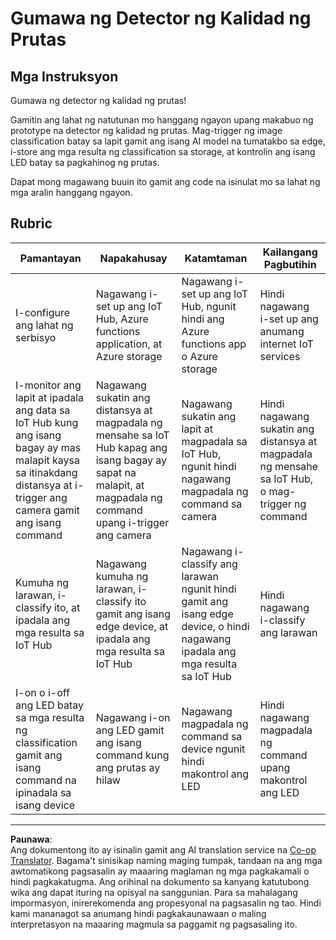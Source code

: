 <!--
CO_OP_TRANSLATOR_METADATA:
{
  "original_hash": "1a85e50c33c38dcd2cde2a97d132f248",
  "translation_date": "2025-08-27T21:18:56+00:00",
  "source_file": "4-manufacturing/lessons/4-trigger-fruit-detector/assignment.md",
  "language_code": "tl"
}
-->
# Gumawa ng Detector ng Kalidad ng Prutas

## Mga Instruksyon

Gumawa ng detector ng kalidad ng prutas!

Gamitin ang lahat ng natutunan mo hanggang ngayon upang makabuo ng prototype na detector ng kalidad ng prutas. Mag-trigger ng image classification batay sa lapit gamit ang isang AI model na tumatakbo sa edge, i-store ang mga resulta ng classification sa storage, at kontrolin ang isang LED batay sa pagkahinog ng prutas.

Dapat mong magawang buuin ito gamit ang code na isinulat mo sa lahat ng mga aralin hanggang ngayon.

## Rubric

| Pamantayan | Napakahusay | Katamtaman | Kailangang Pagbutihin |
| ---------- | ----------- | ---------- | --------------------- |
| I-configure ang lahat ng serbisyo | Nagawang i-set up ang IoT Hub, Azure functions application, at Azure storage | Nagawang i-set up ang IoT Hub, ngunit hindi ang Azure functions app o Azure storage | Hindi nagawang i-set up ang anumang internet IoT services |
| I-monitor ang lapit at ipadala ang data sa IoT Hub kung ang isang bagay ay mas malapit kaysa sa itinakdang distansya at i-trigger ang camera gamit ang isang command | Nagawang sukatin ang distansya at magpadala ng mensahe sa IoT Hub kapag ang isang bagay ay sapat na malapit, at magpadala ng command upang i-trigger ang camera | Nagawang sukatin ang lapit at magpadala sa IoT Hub, ngunit hindi nagawang magpadala ng command sa camera | Hindi nagawang sukatin ang distansya at magpadala ng mensahe sa IoT Hub, o mag-trigger ng command |
| Kumuha ng larawan, i-classify ito, at ipadala ang mga resulta sa IoT Hub | Nagawang kumuha ng larawan, i-classify ito gamit ang isang edge device, at ipadala ang mga resulta sa IoT Hub | Nagawang i-classify ang larawan ngunit hindi gamit ang isang edge device, o hindi nagawang ipadala ang mga resulta sa IoT Hub | Hindi nagawang i-classify ang larawan |
| I-on o i-off ang LED batay sa mga resulta ng classification gamit ang isang command na ipinadala sa isang device | Nagawang i-on ang LED gamit ang isang command kung ang prutas ay hilaw | Nagawang magpadala ng command sa device ngunit hindi makontrol ang LED | Hindi nagawang magpadala ng command upang makontrol ang LED |

---

**Paunawa**:  
Ang dokumentong ito ay isinalin gamit ang AI translation service na [Co-op Translator](https://github.com/Azure/co-op-translator). Bagama't sinisikap naming maging tumpak, tandaan na ang mga awtomatikong pagsasalin ay maaaring maglaman ng mga pagkakamali o hindi pagkakatugma. Ang orihinal na dokumento sa kanyang katutubong wika ang dapat ituring na opisyal na sanggunian. Para sa mahalagang impormasyon, inirerekomenda ang propesyonal na pagsasalin ng tao. Hindi kami mananagot sa anumang hindi pagkakaunawaan o maling interpretasyon na maaaring magmula sa paggamit ng pagsasaling ito.